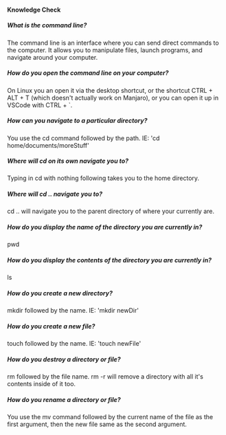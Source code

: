 #### Knowledge Check


##### What is the command line?
The command line is an interface where you can send direct commands to the computer. It allows you to manipulate files, launch programs, and navigate around your computer.

##### How do you open the command line on your computer?
On Linux you an open it via the desktop shortcut, or the shortcut CTRL + ALT + T (which doesn't actually work on Manjaro), or you can open it up in VSCode with CTRL + `.

##### How can you navigate to a particular directory?
You use the cd command followed by the path. IE: 'cd home/documents/moreStuff'

##### Where will cd on its own navigate you to?
Typing in cd with nothing following takes you to the home directory.

##### Where will cd .. navigate you to?
cd .. will navigate you to the parent directory of where your currently are.

##### How do you display the name of the directory you are currently in?
pwd

##### How do you display the contents of the directory you are currently in?
ls

##### How do you create a new directory?
mkdir followed by the name. IE: 'mkdir newDir'

##### How do you create a new file?
touch followed by the name. IE: 'touch newFile'

##### How do you destroy a directory or file?
rm followed by the file name. rm -r will remove a directory with all it's contents inside of it too.

##### How do you rename a directory or file?
You use the mv command followed by the current name of the file as the first argument, then the new file same as the second argument.